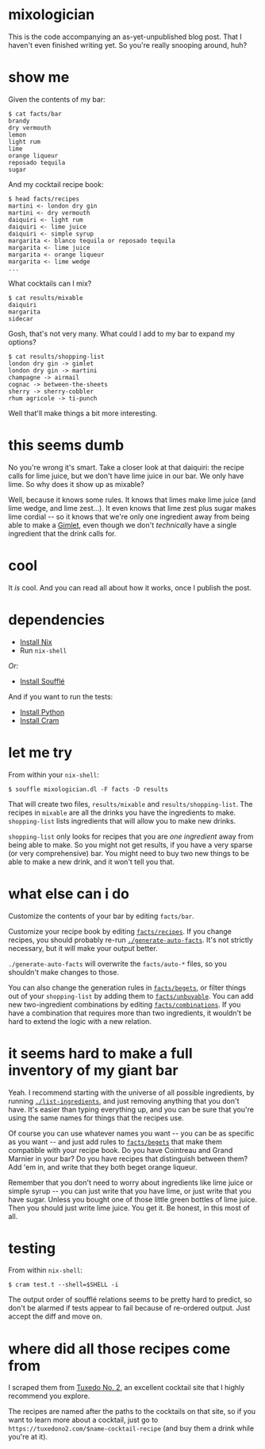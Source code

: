 # mixologician

This is the code accompanying an as-yet-unpublished blog post. That I haven't even finished writing yet. So you're really snooping around, huh?

# show me

Given the contents of my bar:

```shell-session
$ cat facts/bar
brandy
dry vermouth
lemon
light rum
lime
orange liqueur
reposado tequila
sugar
```

And my cocktail recipe book:

```shell-session
$ head facts/recipes
martini <- london dry gin
martini <- dry vermouth
daiquiri <- light rum
daiquiri <- lime juice
daiquiri <- simple syrup
margarita <- blanco tequila or reposado tequila
margarita <- lime juice
margarita <- orange liqueur
margarita <- lime wedge
...
```

What cocktails can I mix?

```shell-session
$ cat results/mixable
daiquiri
margarita
sidecar
```

Gosh, that's not very many. What could I add to my bar to expand my options?

```shell-session
$ cat results/shopping-list
london dry gin -> gimlet
london dry gin -> martini
champagne -> airmail
cognac -> between-the-sheets
sherry -> sherry-cobbler
rhum agricole -> ti-punch
```

Well that'll make things a bit more interesting.

# this seems dumb

No you're wrong it's smart. Take a closer look at that daiquiri: the recipe calls for lime juice, but we don't have lime juice in our bar. We only have lime. So why does it show up as mixable?

Well, because it knows some rules. It knows that limes make lime juice (and lime wedge, and lime zest...). It even knows that lime zest plus sugar makes lime cordial -- so it knows that we're only one ingredient away from being able to make a [Gimlet](https://www.tuxedono2.com/gimlet-cocktail-recipe), even though we don't *technically* have a single ingredient that the drink calls for.

# cool

It *is* cool. And you can read all about how it works, once I publish the post.

# dependencies

- [Install Nix](https://nixos.org/guides/install-nix.html)
- Run `nix-shell`

*Or:*

- [Install Soufflé](https://souffle-lang.github.io/install)

And if you want to run the tests:

- [Install Python](https://www.python.org/downloads/)
- [Install Cram](https://pypi.org/project/cram/)

# let me try

From within your `nix-shell`:

    $ souffle mixologician.dl -F facts -D results

That will create two files, `results/mixable` and `results/shopping-list`. The recipes in `mixable` are all the drinks you have the ingredients to make. `shopping-list` lists ingredients that will allow you to make new drinks.

`shopping-list` only looks for recipes that you are *one ingredient* away from being able to make. So you might not get results, if you have a very sparse (or very comprehensive) bar. You might need to buy two new things to be able to make a new drink, and it won't tell you that.

# what else can i do

Customize the contents of your bar by editing `facts/bar`.

Customize your recipe book by editing [`facts/recipes`](facts/recipes). If you change recipes, you should probably re-run [`./generate-auto-facts`](generate-auto-facts). It's not strictly necessary, but it will make your output better.

`./generate-auto-facts` will overwrite the `facts/auto-*` files, so you shouldn't make changes to those.

You can also change the generation rules in [`facts/begets`](facts/begets), or filter things out of your `shopping-list` by adding them to [`facts/unbuyable`](facts/unbuyable). You can add new two-ingredient combinations by editing [`facts/combinations`](facts/combinations). If you have a combination that requires more than two ingredients, it wouldn't be hard to extend the logic with a new relation.

# it seems hard to make a full inventory of my giant bar

Yeah. I recommend starting with the universe of all possible ingredients, by running [`./list-ingredients`](list-ingredients), and just removing anything that you don't have. It's easier than typing everything up, and you can be sure that you're using the same names for things that the recipes use.

Of course you can use whatever names you want -- you can be as specific as you want -- and just add rules to [`facts/begets`](facts/begets) that make them compatible with your recipe book. Do you have Cointreau and Grand Marnier in your bar? Do you have recipes that distinguish between them? Add 'em in, and write that they both beget orange liqueur.

Remember that you don't need to worry about ingredients like lime juice or simple syrup -- you can just write that you have lime, or just write that you have sugar. Unless you bought one of those little green bottles of lime juice. Then you should just write lime juice. You get it. Be honest, in this most of all.

# testing

From within `nix-shell`:

    $ cram test.t --shell=$SHELL -i

The output order of soufflé relations seems to be pretty hard to predict, so don't be alarmed if tests appear to fail because of re-ordered output. Just accept the diff and move on.

# where did all those recipes come from

I scraped them from [Tuxedo No. 2](https://tuxedono2.com), an excellent cocktail site that I highly recommend you explore.

The recipes are named after the paths to the cocktails on that site, so if you want to learn more about a cocktail, just go to `https://tuxedono2.com/$name-cocktail-recipe` (and buy them a drink while you're at it).
